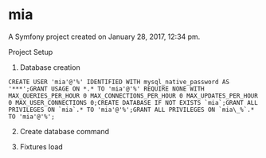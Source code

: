 mia
===

A Symfony project created on January 28, 2017, 12:34 pm.

Project Setup

1. Database creation

```mysql
CREATE USER 'mia'@'%' IDENTIFIED WITH mysql_native_password AS '***';GRANT USAGE ON *.* TO 'mia'@'%' REQUIRE NONE WITH MAX_QUERIES_PER_HOUR 0 MAX_CONNECTIONS_PER_HOUR 0 MAX_UPDATES_PER_HOUR 0 MAX_USER_CONNECTIONS 0;CREATE DATABASE IF NOT EXISTS `mia`;GRANT ALL PRIVILEGES ON `mia`.* TO 'mia'@'%';GRANT ALL PRIVILEGES ON `mia\_%`.* TO 'mia'@'%';
```

2. Create database command


3. Fixtures load

